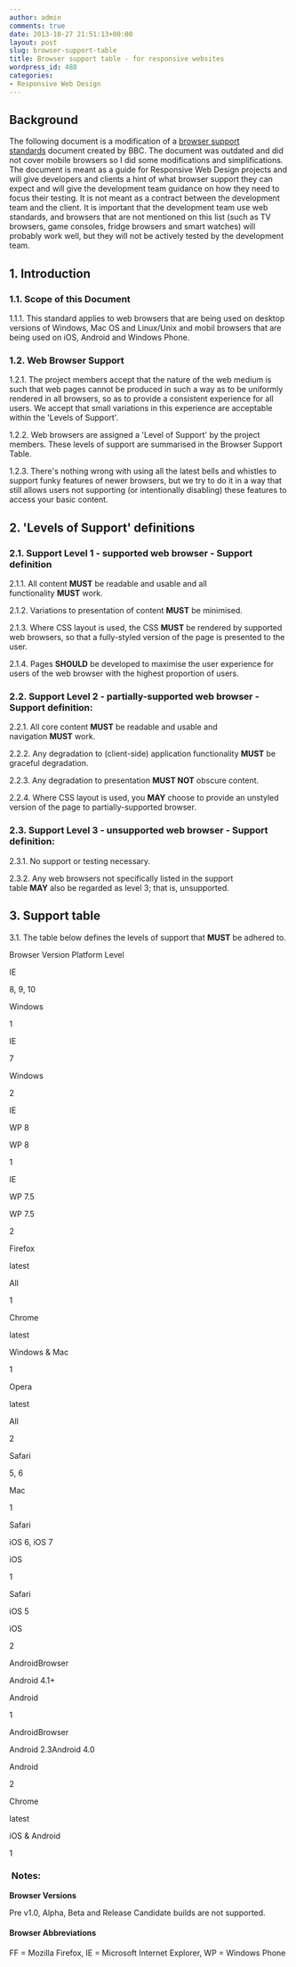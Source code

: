 ```yaml
---
author: admin
comments: true
date: 2013-10-27 21:51:13+00:00
layout: post
slug: browser-support-table
title: Browser support table - for responsive websites
wordpress_id: 488
categories:
- Responsive Web Design
---
```


## Background


The following document is a modification of a [browser support standards](http://www.bbc.co.uk/guidelines/futuremedia/technical/browser_support.shtml) document created by BBC. The document was outdated and did not cover mobile browsers so I did some modifications and simplifications. The document is meant as a guide for Responsive Web Design projects and will give developers and clients a hint of what browser support they can expect and will give the development team guidance on how they need to focus their testing. It is not meant as a contract between the development team and the client. It is important that the development team use web standards, and browsers that are not mentioned on this list (such as TV browsers, game consoles, fridge browsers and smart watches) will probably work well, but they will not be actively tested by the development team.


## 1. Introduction




### 1.1. Scope of this Document


1.1.1. This standard applies to web browsers that are being used on desktop versions of Windows, Mac OS and Linux/Unix and mobil browsers that are being used on iOS, Android and Windows Phone.


### 1.2. Web Browser Support


1.2.1. The project members accept that the nature of the web medium is such that web pages cannot be produced in such a way as to be uniformly rendered in all browsers, so as to provide a consistent experience for all users. We accept that small variations in this experience are acceptable within the 'Levels of Support'.

1.2.2. Web browsers are assigned a 'Level of Support' by the project members. These levels of support are summarised in the Browser Support Table.

1.2.3. There's nothing wrong with using all the latest bells and whistles to support funky features of newer browsers, but we try to do it in a way that still allows users not supporting (or intentionally disabling) these features to access your basic content.


## 2. 'Levels of Support' definitions




### 2.1. Support Level 1 - supported web browser - Support definition


2.1.1. All content **MUST** be readable and usable and all functionality **MUST** work.

2.1.2. Variations to presentation of content **MUST** be minimised.

2.1.3. Where CSS layout is used, the CSS **MUST** be rendered by supported web browsers, so that a fully-styled version of the page is presented to the user.

2.1.4. Pages **SHOULD** be developed to maximise the user experience for users of the web browser with the highest proportion of users.


### 2.2. Support Level 2 - partially-supported web browser - Support definition:


2.2.1. All core content **MUST** be readable and usable and navigation **MUST** work.

2.2.2. Any degradation to (client-side) application functionality **MUST** be graceful degradation.

2.2.3. Any degradation to presentation **MUST NOT** obscure content.

2.2.4. Where CSS layout is used, you **MAY** choose to provide an unstyled version of the page to partially-supported browser.


### 2.3. Support Level 3 - unsupported web browser - Support definition:


2.3.1. No support or testing necessary.

2.3.2. Any web browsers not specifically listed in the support table **MAY** also be regarded as level 3; that is, unsupported.


## 3. Support table


3.1. The table below defines the levels of support that **MUST** be adhered to.







Browser
Version
Platform
Level





IE


8, 9, 10


Windows


1






IE


7


Windows


2






IE


WP 8


WP 8


1






IE


WP 7.5


WP 7.5


2






Firefox


latest


All


1






Chrome


latest


Windows & Mac


1






Opera


latest


All


2






Safari


5, 6


Mac


1






Safari


iOS 6, iOS 7


iOS


1






Safari


iOS 5


iOS


2






AndroidBrowser


Android 4.1+


Android


1






AndroidBrowser


Android 2.3Android 4.0


Android


2






Chrome


latest


iOS & Android


1






###  Notes:


**Browser Versions**




Pre v1.0, Alpha, Beta and Release Candidate builds are not supported.


#### Browser Abbreviations


FF = Mozilla Firefox, IE = Microsoft Internet Explorer, WP = Windows Phone


